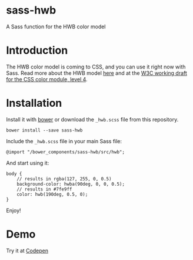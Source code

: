 sass-hwb
========

A Sass function for the HWB color model

# Introduction

The HWB color model is coming to CSS, and you can use it right now with Sass. Read more about the HWB model [here](http://fettblog.eu/hwb-colors/) and at the [W3C working draft for the CSS color module, level 4](http://dev.w3.org/csswg/css-color/#the-hwb-notation).

# Installation

Install it with [bower](http://bower.io) or download the `_hwb.scss` file from this repository.

```
bower install --save sass-hwb
```

Include the `_hwb.scss` file in your main Sass file:

```
@import "/bower_components/sass-hwb/src/hwb";
```

And start using it:

```
body {
	// results in rgba(127, 255, 0, 0.5)
	background-color: hwba(90deg, 0, 0, 0.5);
	// results in #7fe9ff
	color: hwb(190deg, 0.5, 0);
}
```

Enjoy!

# Demo

Try it at [Codepen](http://codepen.io/ddprrt/pen/Gxrwd)
